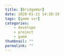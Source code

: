 ```yaml
---
title: [BridgeWar]
date: 2020-01-21 14:30:19
tags: [game svr]
categories:
    - develope
    - project
    - game
thumbnail: ""
permalink: ""
---
```


